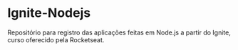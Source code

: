 # Ignite-Nodejs
Repositório para registro das aplicações feitas em Node.js a partir do Ignite, curso oferecido pela Rocketseat.
